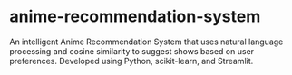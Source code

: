 # anime-recommendation-system
An intelligent Anime Recommendation System that uses natural language processing and cosine similarity to suggest shows based on user preferences. Developed using Python, scikit-learn, and Streamlit.
